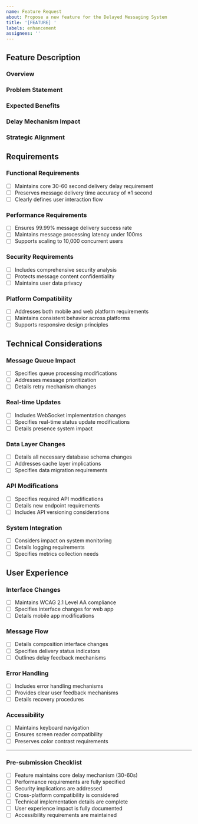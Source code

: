 ```yaml
---
name: Feature Request
about: Propose a new feature for the Delayed Messaging System
title: '[FEATURE] '
labels: enhancement
assignees: ''
---
```


## Feature Description
### Overview
<!-- Provide a clear and concise description of the proposed feature -->

### Problem Statement
<!-- Describe the problem this feature solves in the context of delayed messaging -->

### Expected Benefits
<!-- Detail how this feature enhances mindful communication patterns -->

### Delay Mechanism Impact
<!-- Specifically describe how this feature interacts with the 30-60 second delivery window -->

### Strategic Alignment
<!-- Explain how this aligns with mindful communication goals -->

## Requirements

### Functional Requirements
<!-- List specific functional requirements with delay mechanism considerations -->
- [ ] Maintains core 30-60 second delivery delay requirement
- [ ] Preserves message delivery time accuracy of ±1 second
- [ ] Clearly defines user interaction flow

### Performance Requirements
<!-- Detail performance impact and requirements -->
- [ ] Ensures 99.99% message delivery success rate
- [ ] Maintains message processing latency under 100ms
- [ ] Supports scaling to 10,000 concurrent users

### Security Requirements
<!-- Outline security considerations -->
- [ ] Includes comprehensive security analysis
- [ ] Protects message content confidentiality
- [ ] Maintains user data privacy

### Platform Compatibility
<!-- Specify cross-platform requirements -->
- [ ] Addresses both mobile and web platform requirements
- [ ] Maintains consistent behavior across platforms
- [ ] Supports responsive design principles

## Technical Considerations

### Message Queue Impact
<!-- Detail changes needed to message queuing system -->
- [ ] Specifies queue processing modifications
- [ ] Addresses message prioritization
- [ ] Details retry mechanism changes

### Real-time Updates
<!-- Describe WebSocket implementation changes -->
- [ ] Includes WebSocket implementation changes
- [ ] Specifies real-time status update modifications
- [ ] Details presence system impact

### Data Layer Changes
<!-- List required data structure modifications -->
- [ ] Details all necessary database schema changes
- [ ] Addresses cache layer implications
- [ ] Specifies data migration requirements

### API Modifications
<!-- Document API changes -->
- [ ] Specifies required API modifications
- [ ] Details new endpoint requirements
- [ ] Includes API versioning considerations

### System Integration
<!-- Outline integration requirements -->
- [ ] Considers impact on system monitoring
- [ ] Details logging requirements
- [ ] Specifies metrics collection needs

## User Experience

### Interface Changes
<!-- Detail UI/UX modifications -->
- [ ] Maintains WCAG 2.1 Level AA compliance
- [ ] Specifies interface changes for web app
- [ ] Details mobile app modifications

### Message Flow
<!-- Describe changes to message handling flow -->
- [ ] Details composition interface changes
- [ ] Specifies delivery status indicators
- [ ] Outlines delay feedback mechanisms

### Error Handling
<!-- Document error scenarios and handling -->
- [ ] Includes error handling mechanisms
- [ ] Provides clear user feedback mechanisms
- [ ] Details recovery procedures

### Accessibility
<!-- Specify accessibility requirements -->
- [ ] Maintains keyboard navigation
- [ ] Ensures screen reader compatibility
- [ ] Preserves color contrast requirements

---

### Pre-submission Checklist
<!-- Ensure all items are checked before submission -->
- [ ] Feature maintains core delay mechanism (30-60s)
- [ ] Performance requirements are fully specified
- [ ] Security implications are addressed
- [ ] Cross-platform compatibility is considered
- [ ] Technical implementation details are complete
- [ ] User experience impact is fully documented
- [ ] Accessibility requirements are maintained